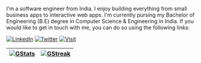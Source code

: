 I'm a software engineer from India. I enjoy building everything from small business apps to interactive web apps. I'm currently pursing my Bachelor of Engineering (B.E) degree in Computer Science & Engineering in India. If you would like to get in touch with me, you can do so using the following links:

[![LinkedIn](https://img.shields.io/badge/LinkedIn-Rahul%20Kumar-informational?style=for-the-badge&logo=linkedin&logoColor=eeeeee)](https://www.linkedin.com/in/godnon-dsilva)
[![Twitter](https://img.shields.io/badge/Twitter-Rahul%20Kumar-informational?style=for-the-badge&logo=twitter&logoColor=eeeeee)](https://twitter.com/godnondsilva)
[![Visit](https://img.shields.io/badge/Visit-rahulKumar.vercel.app-informational?style=for-the-badge&logo=slashdot&logoColor=eeeeee)](https://godnondsilva.vercel.app)

| [![GStats](https://github-readme-stats.vercel.app/api?username=krrahul23&count_private=true&show_icons=true&theme=github_dark&bg_color=222222)](https://github.com/krrahul23) | [![GStreak](https://github-readme-streak-stats.herokuapp.com/?user=godnondsilva&theme=github-dark-blue&background=222222)](https://github.com/krrahul23) | 
|-|-|


